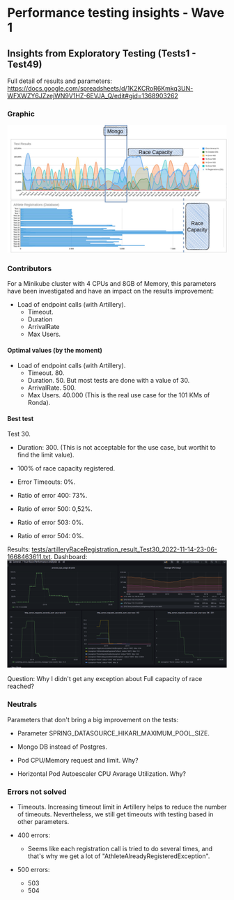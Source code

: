 # Performance testing insights - Wave 1

## Insights from Exploratory Testing (Tests1 - Test49)

Full detail of results and parameters:
https://docs.google.com/spreadsheets/d/1K2KCRoR6Kmkq3UN-WFXWZY6JZzejWN9V1HZ-6EVJA_Q/edit#gid=1368903262

### Graphic
![images/your-race-graphics-wave1-test-1-49.drawio.png](./images/your-race-graphics-wave1-test-1-49.drawio.jpg)

### Contributors

For a Minikube cluster with 4 CPUs and 8GB of Memory, this parameters have been investigated and have an impact on the results improvement:

- Load of endpoint calls (with Artillery).
    - Timeout.
    - Duration	
    - ArrivalRate	
    - Max Users. 
   

#### Optimal values (by the moment)

- Load of endpoint calls (with Artillery).
    - Timeout. 80.
    - Duration. 50. But most tests are done with a value of 30.	
    - ArrivalRate. 500. 	
    - Max Users. 40.000 (This is the real use case for the 101 KMs of Ronda).


#### Best test

Test 30. 

- Duration: 300. (This is not acceptable for the use case, but worthit to find the limit value).

- 100% of race capacity registered. 
- Error Timeouts: 0%.
- Ratio of error 400: 73%.
- Ratio of error 500: 0,52%.
- Ratio of error 503: 0%.
- Ratio of error 504: 0%.


Results: [tests/artilleryRaceRegistration_result_Test30_2022-11-14-23-06-1668463611.txt](tests/artilleryRaceRegistration_result_Test30_2022-11-14-23-06-1668463611.txt).
Dashboard: ![images/artilleryRaceRegistration_result_Test30_2022-11-14-23-06-1668463611.png](images/artilleryRaceRegistration_result_Test30_2022-11-14-23-06-1668463611.png)


Question: Why I didn't get any exception about Full capacity of race reached?

### Neutrals

Parameters that don't bring a big improvement on the tests:    
- Parameter SPRING_DATASOURCE_HIKARI_MAXIMUM_POOL_SIZE. 
- Mongo DB instead of Postgres.

- Pod CPU/Memory request and limit. Why?
- Horizontal Pod Autoescaler CPU Avarage Utilization. Why?

### Errors not solved

- Timeouts. Increasing timeout limit in Artillery helps to reduce the number of timeouts. Nevertheless, we still get timeouts with testing based in other parameters. 

- 400 errors:
    - Seems like each registration call is tried to do several times, and that's why we get a lot of "AthleteAlreadyRegisteredException".
- 500 errors:
    - 503
    - 504   